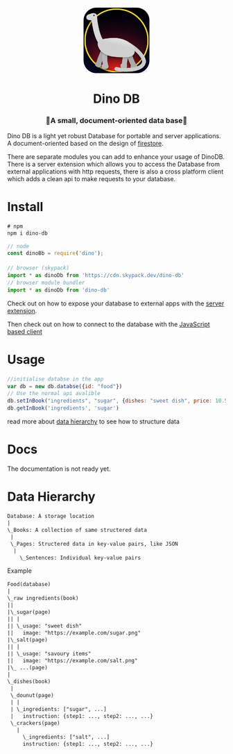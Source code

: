 <p align="center">
	<img src="./dino-db.png" width="30%">
</p>
<h1 align="center">Dino DB</h1>
<h3 align="center">🦕A small, document-oriented data base🦕</h3>

Dino DB is a light yet robust Database for portable and server applications. A document-oriented based on the design of [firestore](https://firebase.google.com/docs/firestore).

There are separate modules you can add to enhance your usage of DinoDB. There is a server extension which allows you to access the Database from external applications with http requests, there is also a cross platform client which adds a clean api to make requests to your database.

# Install
```shell
# npm
npm i dino-db
```
```js
// node
const dinoBb = require('dino');

// browser (skypack)
import * as dinoDb from 'https://cdn.skypack.dev/dino-db'
// browser module bundler
import * as dinoDb from 'dino-db'
```

Check out on how to expose your database to external apps with the [server extension](https://www.npmjs.com/package/dino-db-server).

Then check out on how to connect to the database with the [JavaScript based client](https://www.npmjs.com/package/dino-db-client)
# Usage
```js
//initialise databse in the app
var db = new db.databse({id: "food"})
// Use the normal api avalible
db.setInBook("ingredients", "sugar", {dishes: "sweet dish", price: 10.50})
db.getInBook('ingredients', 'sugar')
```
read more about [data hierarchy](#data-hierarchy) to see how to structure data

# Docs
The documentation is not ready yet.
# Data Hierarchy

```
Database: A storage location
|
\_Books: A collection of same structered data
 |
 \_Pages: Structered data in key-value pairs, like JSON
  |
	\_Sentences: Individual key-value pairs
```

Example
```
Food(database)
|
\_raw ingredients(book)
||
|\_sugar(page)
|| |
|| \_usage: "sweet dish"
||   image: "https://example.com/sugar.png"
|\_salt(page)
|| |
|| \_usage: "savoury items"
||   image: "https://example.com/salt.png"
|\_ ...(page)
|
\_dishes(book)
 |
 \_dounut(page)
 | |
 | \_ingredients: ["sugar", ...]
 |   instruction: {step1: ..., step2: ..., ...}
 \_crackers(page)
   |
	 \_ingredients: ["salt", ...]
     instruction: {step1: ..., step2: ..., ...}
```